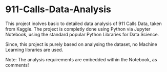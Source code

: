# 911-Calls-Data-Analysis

This project inolves basic to detailed data analysis of 911 Calls Data, taken from Kaggle.
The project is completly done using Python via Jupyter Notebook, using the standard popular Python Libraries for Data Science.

Since, this project is purely based on analysing the dataset, no Machine Learning libraries are used.

Note: The analysis requirements are embedded within the Notebook, as comments!
